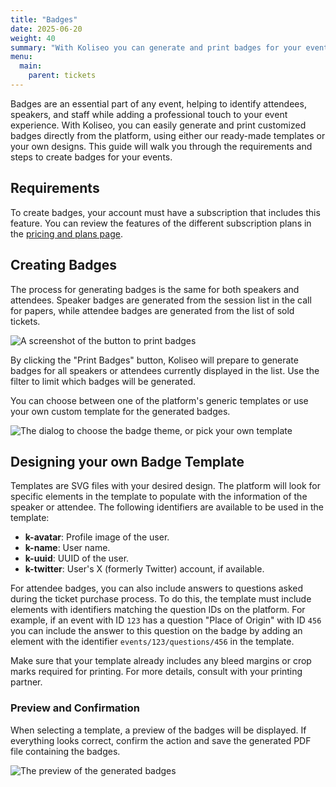 ```yaml
---
title: "Badges"
date: 2025-06-20
weight: 40
summary: "With Koliseo you can generate and print badges for your events."
menu:
  main:
    parent: tickets
---
```


Badges are an essential part of any event, helping to identify attendees, speakers, and staff while adding a professional touch to your event experience. With Koliseo, you can easily generate and print customized badges directly from the platform, using either our ready-made templates or your own designs. This guide will walk you through the requirements and steps to create badges for your events.

## Requirements

To create badges, your account must have a subscription that includes this feature. You can review the features of the different subscription plans in the [pricing and plans page](#).

## Creating Badges

The process for generating badges is the same for both speakers and attendees. Speaker badges are generated from the session list in the call for papers, while attendee badges are generated from the list of sold tickets.

![A screenshot of the button to print badges](/img/screenshots/tickets/badges-print-btn.avif)

By clicking the "Print Badges" button, Koliseo will prepare to generate badges for all speakers or attendees currently displayed in the list. Use the filter to limit which badges will be generated.

You can choose between one of the platform's generic templates or use your own custom template for the generated badges.

![The dialog to choose the badge theme, or pick your own template](/img/screenshots/tickets/badges-choose-template.avif)

## Designing your own Badge Template

Templates are SVG files with your desired design. The platform will look for specific elements in the template to populate with the information of the speaker or attendee. The following identifiers are available to be used in the template:

- **k-avatar**: Profile image of the user.
- **k-name**: User name.
- **k-uuid**: UUID of the user.
- **k-twitter**: User's X (formerly Twitter) account, if available.

For attendee badges, you can also include answers to questions asked during the ticket purchase process. To do this, the template must include elements with identifiers matching the question IDs on the platform. For example, if an event with ID `123` has a question "Place of Origin" with ID `456` you can include the answer to this question on the badge by adding an element with the identifier `events/123/questions/456` in the template.

Make sure that your template already includes any bleed margins or crop marks required for printing. For more details, consult with your printing partner.

### Preview and Confirmation

When selecting a template, a preview of the badges will be displayed. If everything looks correct, confirm the action and save the generated PDF file containing the badges.

![The preview of the generated badges](/img/screenshots/tickets/badges-preview.avif)
